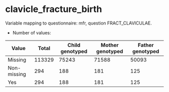 # clavicle_fracture_birth
Variable mapping to questionnaire: mfr, question FRACT_CLAVICULAE.
- Number of values:

| Value | Total | Child genotyped | Mother genotyped | Father genotyped |
| ----- | ----- | --------------- | ---------------- | ---------------- |
| Missing | 113329 | 75243 | 71588 | 50093 |
| Non-missing | 294 | 188 | 181 | 125 |
| Yes | 294 | 188 | 181 |125 |



